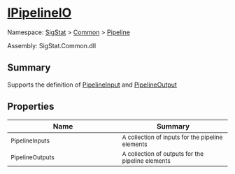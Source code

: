 # [IPipelineIO](./IPipelineIO.md)

Namespace: [SigStat]() > [Common](./../README.md) > [Pipeline](./README.md)

Assembly: SigStat.Common.dll

## Summary
Supports the definition of [PipelineInput](https://github.com/hargitomi97/sigstat/blob/master/docs/md/SigStat/Common/Pipeline/PipelineInput.md) and [PipelineOutput](https://github.com/hargitomi97/sigstat/blob/master/docs/md/SigStat/Common/Pipeline/PipelineOutput.md)

## Properties

| Name<img width=450> | Summary<img width=450> | 
| --- | --- | 
| <sub>PipelineInputs</sub>| <sub>A collection of inputs for the pipeline elements</sub>| <br>
| <sub>PipelineOutputs</sub>| <sub>A collection of outputs for the pipeline elements</sub>| <br>


